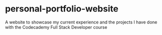 # personal-portfolio-website
A website to showcase my current experience and the projects I have done with the Codecademy Full Stack Developer course
